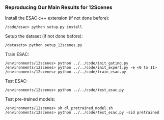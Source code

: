 ### Reproducing Our Main Results for 12Scenes

Install the ESAC c++ extension (if not done before):

```
/code/esac> python setup.py install
```

Setup the dataset (if not done before):

```
/datasets> python setup_12scenes.py
```

Train ESAC:

```
/environments/12scenes> python ../../code/init_gating.py 
/environments/12scenes> python ../../code/init_expert.py -e <0 to 11>
/environments/12scenes> python ../../code/train_esac.py
```

Test ESAC:
```
/environments/12scenes> python ../../code/test_esac.py
```

Test pre-trained models:
```
/environments/12scenes> sh dl_pretrained_model.sh
/environments/12scenes> python ../../code/test_esac.py -sid pretrained
```
